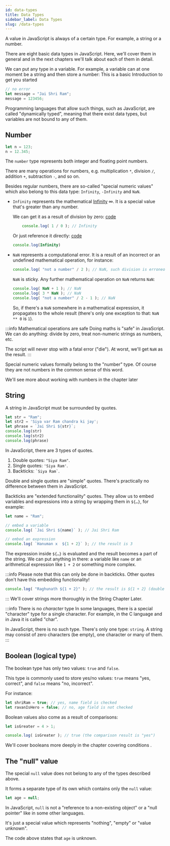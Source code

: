 ```yaml
---
id: data-types
title: Data Types 
sidebar_label: Data Types
slug: /data-types
---
```



A value in JavaScript is always of a certain type. For example, a string or a number.

There are eight basic data types in JavaScript. Here, we'll cover them in general and in the next chapters we'll talk about each of them in detail.

We can put any type in a variable. For example, a variable can at one moment be a string and then store a number:
This is a basic Introduction to get you started 

```js
// no error
let message = "Jai Shri Ram";
message = 123456;
```

Programming languages that allow such things, such as JavaScript, are called "dynamically typed", meaning that there exist data types, but variables are not bound to any of them.

## Number

```js
let n = 123;
n = 12.345;
```

The `number` type represents both integer and floating point numbers.

There are many operations for numbers, e.g. multiplication `*`, division `/`, addition `+`, subtraction `-`, and so on.

Besides regular numbers, there are so-called "special numeric values" which also belong to this data type: `Infinity`, `-Infinity` and `NaN`.

- `Infinity` represents the mathematical [Infinity](https://en.wikipedia.org/wiki/Infinity) ∞. It is a special value that's greater than any number.

    We can get it as a result of division by zero:  [code](/code-snippets/variables/infinite.js)
    ```js
        console.log( 1 / 0 ); // Infinity
    ```
    Or just reference it directly: [code](/code-snippets/variables/infinite-direct.js)
    
    ```js
    console.log(Infinity)
    ```

- `NaN` represents a computational error. It is a result of an incorrect or an undefined mathematical operation, for instance:

    ```js 
    console.log( "not a number" / 2 ); // NaN, such division is erroneous
    ```

    `NaN` is sticky. Any further mathematical operation on `NaN` returns `NaN`:

    ```js 
    console.log( NaN + 1 ); // NaN
    console.log( 3 * NaN ); // NaN
    console.log( "not a number" / 2 - 1 ); // NaN
    ```

    So, if there's a `NaN` somewhere in a mathematical expression, it propagates to the whole result (there's only one exception to that: `NaN ** 0` is `1`).


:::info Mathematical operations are safe
Doing maths is "safe" in JavaScript. We can do anything: divide by zero, treat non-numeric strings as numbers, etc.

The script will never stop with a fatal error ("die"). At worst, we'll get `NaN` as the result.
:::

Special numeric values formally belong to the "number" type. Of course they are not numbers in the common sense of this word.

We'll see more about working with numbers in the chapter later 

## String

A string in JavaScript must be surrounded by quotes.

```js
let str = "Ram";
let str2 = 'Siya var Ram chandra ki jay';
let phrase = `Jai Shri ${str}`;
console.log(str)
console.log(str2)
console.log(phrase)
```

In JavaScript, there are 3 types of quotes.

1. Double quotes: `"Siya Ram"`.
2. Single quotes: `'Siya Ram'`.
3. Backticks: <code>&#96;Siya Ram&#96;</code>.

Double and single quotes are "simple" quotes. There's practically no difference between them in JavaScript.

Backticks are "extended functionality" quotes. They allow us to embed variables and expressions into a string by wrapping them in `${…}`, for example:

```js run
let name = "Ram";

// embed a variable
console.log( `Jai Shri ${name}` ); // Jai Shri Ram

// embed an expression
console.log( `Hanuman x  ${1 + 2}` ); // the result is 3
```


The expression inside `${…}` is evaluated and the result becomes a part of the string. We can put anything in there: a variable like `name` or an arithmetical expression like `1 + 2` or something more complex.

:::info
Please note that this can only be done in backticks. Other quotes don't have this embedding functionality!
```js
console.log( "Raghunath ${1 + 2}" ); // the result is ${1 + 2} (double quotes do nothing)
```
:::
We'll cover strings more thoroughly in the String Chapter Later.

:::info There is no *character* type
In some languages, there is a special "character" type for a single character. For example, in the C language and in Java it is called "char".

In JavaScript, there is no such type. There's only one type: `string`. A string may consist of zero characters (be empty), one character or many of them.
:::

## Boolean (logical type)

The boolean type has only two values: `true` and `false`.

This type is commonly used to store yes/no values: `true` means "yes, correct", and `false` means "no, incorrect".

For instance:

```js
let shriRam = true; // yes, name field is checked
let ravanIsHero = false; // no, age field is not checked
```

Boolean values also come as a result of comparisons:

```js run
let isGreater = 4 > 1;

console.log( isGreater ); // true (the comparison result is "yes")
```

We'll cover booleans more deeply in the chapter covering conditions .

## The "null" value

The special `null` value does not belong to any of the types described above.

It forms a separate type of its own which contains only the `null` value:

```js
let age = null;
```

In JavaScript, `null` is not a "reference to a non-existing object" or a "null pointer" like in some other languages.

It's just a special value which represents "nothing", "empty" or "value unknown".

The code above states that `age` is unknown.
